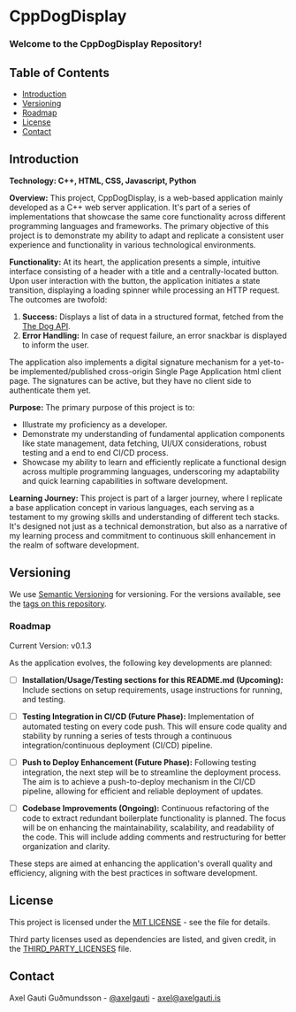 # CppDogDisplay

### **Welcome to the CppDogDisplay Repository!**

## Table of Contents
- [Introduction](#introduction)
- [Versioning](#versioning)
- [Roadmap](#roadmap)
- [License](#license)
- [Contact](#contact)


## Introduction

**Technology: C++, HTML, CSS, Javascript, Python**

**Overview:**
This project, CppDogDisplay, is a web-based application mainly developed as a C++ web server application. It's part of a series of implementations that showcase the same core functionality across different programming languages and frameworks. The primary objective of this project is to demonstrate my ability to adapt and replicate a consistent user experience and functionality in various technological environments.

**Functionality:**
At its heart, the application presents a simple, intuitive interface consisting of a header with a title and a centrally-located button. Upon user interaction with the button, the application initiates a state transition, displaying a loading spinner while processing an HTTP request. The outcomes are twofold:
1. **Success:** Displays a list of data in a structured format, fetched from the [The Dog API](https://www.thedogapi.com).
2. **Error Handling:** In case of request failure, an error snackbar is displayed to inform the user.

The application also implements a digital signature mechanism for a yet-to-be implemented/published cross-origin Single Page Application html client page. The signatures can be active, but they have no client side to authenticate them yet.

**Purpose:**
The primary purpose of this project is to:
- Illustrate my proficiency as a developer.
- Demonstrate my understanding of fundamental application components like state management, data fetching, UI/UX considerations, robust testing and a end to end CI/CD process.
- Showcase my ability to learn and efficiently replicate a functional design across multiple programming languages, underscoring my adaptability and quick learning capabilities in software development.

**Learning Journey:**
This project is part of a larger journey, where I replicate a base application concept in various languages, each serving as a testament to my growing skills and understanding of different tech stacks. It's designed not just as a technical demonstration, but also as a narrative of my learning process and commitment to continuous skill enhancement in the realm of software development.


## Versioning
We use [Semantic Versioning](https://semver.org/) for versioning. For the versions available, see the [tags on this repository](https://github.com/mittons/CppDogDisplay/tags). 

### Roadmap

Current Version: v0.1.3

As the application evolves, the following key developments are planned:

- [ ] **Installation/Usage/Testing sections for this README.md (Upcoming):** Include sections on setup requirements, usage instructions for running, and testing.

- [ ] **Testing Integration in CI/CD (Future Phase):** Implementation of automated testing on every code push. This will ensure code quality and stability by running a series of tests through a continuous integration/continuous deployment (CI/CD) pipeline.

- [ ] **Push to Deploy Enhancement (Future Phase):** Following testing integration, the next step will be to streamline the deployment process. The aim is to achieve a push-to-deploy mechanism in the CI/CD pipeline, allowing for efficient and reliable deployment of updates.

- [ ] **Codebase Improvements (Ongoing):** Continuous refactoring of the code to extract redundant boilerplate functionality is planned. The focus will be on enhancing the maintainability, scalability, and readability of the code. This will include adding comments and restructuring for better organization and clarity.

These steps are aimed at enhancing the application's overall quality and efficiency, aligning with the best practices in software development.

## License
This project is licensed under the [MIT LICENSE](LICENSE) - see the file for details.

Third party licenses used as dependencies are listed, and given credit, in the [THIRD_PARTY_LICENSES](THIRD_PARTY_LICENSES) file.

## Contact
Axel Gauti Guðmundsson - [@axelgauti](https://twitter.com/axelgauti) - axel@axelgauti.is